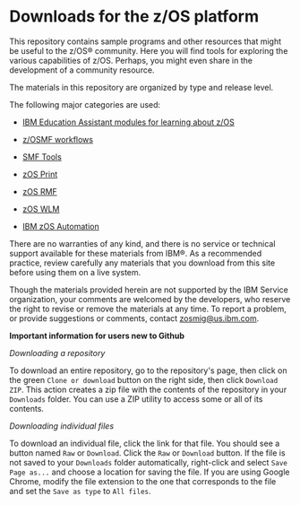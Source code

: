 Downloads for the z/OS platform
===============================

This repository contains sample programs and other resources that might be useful to the z/OS® community. Here you will find tools for exploring the various capabilities of z/OS. Perhaps, you might even share in the development of a community resource.

The materials in this repository are organized by type and release level.

The following major categories are used:

* [IBM Education Assistant modules for learning about z/OS](zOS-Education)

* [z/OSMF workflows](zOS-Workflow)

* [SMF Tools](SMF-Tools)

* [zOS Print](zOS-Print)

* [zOS RMF](zOS-RMF)

* [zOS WLM](zOS-WLM)

* [IBM zOS Automation](IBM-zOS-Automation)

There are no warranties of any kind, and there is no service or technical support available for these materials from IBM®. As a recommended practice, review carefully any materials that you download from this site before using them on a live system.

Though the materials provided herein are not supported by the IBM Service organization, your comments are welcomed by the developers, who reserve the right to revise or remove the materials at any time. To report a problem, or provide suggestions or comments, contact zosmig@us.ibm.com.

**Important information for users new to Github**

*Downloading a repository*

To download an entire repository, go to the repository's page, then click on the green `Clone or download` button on the right side, then click `Download ZIP`. This action creates a zip file with the contents of the repository in your `Downloads` folder. You can use a ZIP utility to access some or all of its contents.

*Downloading individual files*

To download an individual file, click the link for that file. You should see a button named `Raw` or `Download`. Click the `Raw` or `Download` button. If the file is not saved to your `Downloads` folder automatically, right-click and select `Save Page as...` and choose a location for saving the file. If you are using Google Chrome, modify the file extension to the one that corresponds to the file and set the `Save as type` to `All files`.
